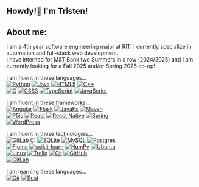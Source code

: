 ## Howdy!👋 I'm Tristen!

## About me:
I am a 4th year software engineering major at RIT!  I currently specialize in automation and full-stack web development.<br>I have interned for M&T Bank two Summers in a row (2024/2025) and I am currently looking for a Fall 2025 and/or Spring 2026 co-op!

I am fluent in these languages...<br>
[![Python](https://img.shields.io/badge/python-3670A0?style=flat&logo=python&logoColor=ffdd54)](https://img.shields.io/badge/python-3670A0?style=flat&logo=python&logoColor=ffdd54)
[![Java](https://img.shields.io/badge/java-%23ED8B00.svg?style=flat&logo=openjdk&logoColor=white)](https://img.shields.io/badge/java-%23ED8B00.svg?style=flat&logo=openjdk&logoColor=white)
[![HTML5](https://img.shields.io/badge/html5-%23E34F26.svg?style=flat&logo=html5&logoColor=white)](https://img.shields.io/badge/html5-%23E34F26.svg?style=flat&logo=html5&logoColor=white)
[![C++](https://img.shields.io/badge/c++-%2300599C.svg?style=flat&logo=c%2B%2B&logoColor=white)](https://img.shields.io/badge/c++-%2300599C.svg?style=flat&logo=c%2B%2B&logoColor=white)
<br>
[![C](https://img.shields.io/badge/c-%2300599C.svg?style=flat&logo=c&logoColor=white)](https://img.shields.io/badge/c-%2300599C.svg?style=flat&logo=c&logoColor=white)
[![CSS3](https://img.shields.io/badge/css3-%231572B6.svg?style=flat&logo=css3&logoColor=white)](https://img.shields.io/badge/css3-%231572B6.svg?style=flat&logo=css3&logoColor=white)
[![TypeScript](https://img.shields.io/badge/typescript-%23007ACC.svg?style=flat&logo=typescript&logoColor=white)](https://img.shields.io/badge/typescript-%23007ACC.svg?style=flat&logo=typescript&logoColor=white)
[![JavaScript](https://img.shields.io/badge/javascript-%23323330.svg?style=flat&logo=javascript&logoColor=%23F7DF1E)](https://img.shields.io/badge/javascript-%23323330.svg?style=flat&logo=javascript&logoColor=%23F7DF1E)
<br>

I am fluent in these frameworks...<br>
[![Angular](https://img.shields.io/badge/angular-%23DD0031.svg?style=flat&logo=angular&logoColor=white)](https://img.shields.io/badge/angular-%23DD0031.svg?style=flat&logo=angular&logoColor=white)
[![Flask](https://img.shields.io/badge/flask-%23000.svg?style=flat&logo=flask&logoColor=white)](https://img.shields.io/badge/flask-%23000.svg?style=flat&logo=flask&logoColor=white)
[![JavaFx](https://img.shields.io/badge/javafx-%23FF0000.svg?style=flat&logo=javafx&logoColor=white)](https://img.shields.io/badge/javafx-%23FF0000.svg?style=flat&logo=javafx&logoColor=white)
[![Maven](https://img.shields.io/badge/apachemaven-C71A36.svg?style=flat&logo=apachemaven&logoColor=white)](https://img.shields.io/badge/apachemaven-C71A36.svg?style=flat&logo=apachemaven&logoColor=white)
<br>
[![P5js](https://img.shields.io/badge/p5.js-ED225D?style=flat&logo=p5.js&logoColor=FFFFFF)](https://img.shields.io/badge/p5.js-ED225D?style=flat&logo=p5.js&logoColor=FFFFFF)
[![React](https://img.shields.io/badge/react-%2320232a.svg?style=flat&logo=react&logoColor=%2361DAFB)](https://img.shields.io/badge/react-%2320232a.svg?style=flat&logo=react&logoColor=%2361DAFB)
[![React Native](https://img.shields.io/badge/react_native-%2320232a.svg?style=flat&logo=react&logoColor=%2361DAFB)](https://img.shields.io/badge/react_native-%2320232a.svg?style=flat&logo=react&logoColor=%2361DAFB)
[![Spring](https://img.shields.io/badge/spring-%236DB33F.svg?style=flat&logo=spring&logoColor=white)](https://img.shields.io/badge/spring-%236DB33F.svg?style=flat&logo=spring&logoColor=white)
<br>
[![WordPress](https://img.shields.io/badge/WordPress-%23117AC9.svg?style=flat&logo=WordPress&logoColor=white)](https://img.shields.io/badge/WordPress-%23117AC9.svg?style=flat&logo=WordPress&logoColor=white)

I am fluent in these technologies...<br>
[![GitLab CI](https://img.shields.io/badge/gitlab%20CI-%23181717.svg?style=flat&logo=gitlab&logoColor=white)](https://img.shields.io/badge/gitlab%20CI-%23181717.svg?style=flat&logo=gitlab&logoColor=white)
[![SQLite](https://img.shields.io/badge/sqlite-%2307405e.svg?style=flat&logo=sqlite&logoColor=white)](https://img.shields.io/badge/sqlite-%2307405e.svg?style=flat&logo=sqlite&logoColor=white)
[![MySQL](https://img.shields.io/badge/mysql-4479A1.svg?style=flat&logo=mysql&logoColor=white)](https://img.shields.io/badge/mysql-4479A1.svg?style=flat&logo=mysql&logoColor=white)
[![Postgres](https://img.shields.io/badge/postgres-%23316192.svg?style=flat&logo=postgresql&logoColor=white)](https://img.shields.io/badge/postgres-%23316192.svg?style=flat&logo=postgresql&logoColor=white)
<br>
[![Figma](https://img.shields.io/badge/figma-%23F24E1E.svg?style=flat&logo=figma&logoColor=white)](https://img.shields.io/badge/figma-%23F24E1E.svg?style=flat&logo=figma&logoColor=white)
[![scikit-learn](https://img.shields.io/badge/scikit--learn-%23F7931E.svg?style=flat&logo=scikit-learn&logoColor=white)](https://img.shields.io/badge/scikit--learn-%23F7931E.svg?style=flat&logo=scikit-learn&logoColor=white)
[![NumPy](https://img.shields.io/badge/numpy-%23013243.svg?style=flat&logo=numpy&logoColor=white)](https://img.shields.io/badge/numpy-%23013243.svg?style=flat&logo=numpy&logoColor=white)
[![Ubuntu](https://img.shields.io/badge/Ubuntu-E95420?style=flat&logo=ubuntu&logoColor=white)](https://img.shields.io/badge/Ubuntu-E95420?style=flat&logo=ubuntu&logoColor=white)
<br>
[![Linux](https://img.shields.io/badge/Linux-FCC624?style=flat&logo=linux&logoColor=black)](https://img.shields.io/badge/Linux-FCC624?style=flat&logo=linux&logoColor=black)
[![Trello](https://img.shields.io/badge/Trello-%23026AA7.svg?style=flat&logo=Trello&logoColor=white)](https://img.shields.io/badge/Trello-%23026AA7.svg?style=flat&logo=Trello&logoColor=white)
[![Git](https://img.shields.io/badge/git-%23F05033.svg?style=flat&logo=git&logoColor=white)](https://img.shields.io/badge/git-%23F05033.svg?style=flat&logo=git&logoColor=white)
[![GitHub](https://img.shields.io/badge/github-%23121011.svg?style=flat&logo=github&logoColor=white)](https://img.shields.io/badge/github-%23121011.svg?style=flat&logo=github&logoColor=white)
<br>
[![GitLab](https://img.shields.io/badge/gitlab-%23181717.svg?style=flat&logo=gitlab&logoColor=white)](https://img.shields.io/badge/gitlab-%23181717.svg?style=flat&logo=gitlab&logoColor=white)

I am learning these languages...<br>
[![C#](https://img.shields.io/badge/c%23-%23239120.svg?style=flat&logo=csharp&logoColor=white)](https://img.shields.io/badge/c%23-%23239120.svg?style=flat&logo=csharp&logoColor=white)
[![Rust](https://img.shields.io/badge/rust-%23000000.svg?style=flat&logo=rust&logoColor=white)](https://img.shields.io/badge/rust-%23000000.svg?style=flat&logo=rust&logoColor=white)

<!--
**tristenkurutz/tristenkurutz** is a ✨ _special_ ✨ repository because its `README.md` (this file) appears on your GitHub profile.

Here are some ideas to get you started:

- 🔭 I’m currently working on ...
- 🌱 I’m currently learning ...
- 👯 I’m looking to collaborate on ...
- 🤔 I’m looking for help with ...
- 💬 Ask me about ...
- 📫 How to reach me: ...
- 😄 Pronouns: ...
- ⚡ Fun fact: ...
-->
